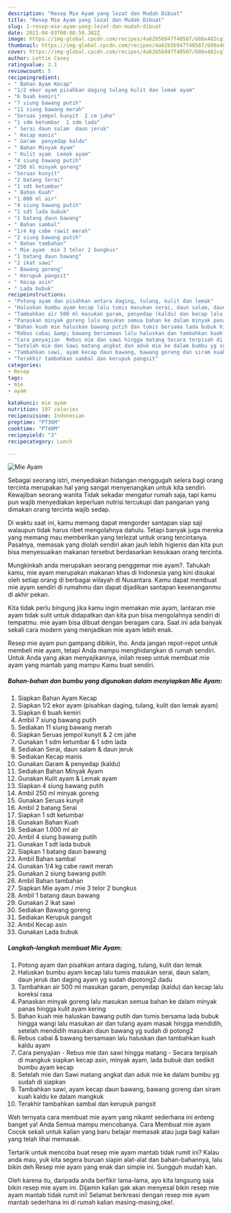 ```yaml
---
description: "Resep Mie Ayam yang lezat dan Mudah Dibuat"
title: "Resep Mie Ayam yang lezat dan Mudah Dibuat"
slug: 1-resep-mie-ayam-yang-lezat-dan-mudah-dibuat
date: 2021-04-03T00:08:59.302Z
image: https://img-global.cpcdn.com/recipes/4a62b5b947f40507/680x482cq70/mie-ayam-foto-resep-utama.jpg
thumbnail: https://img-global.cpcdn.com/recipes/4a62b5b947f40507/680x482cq70/mie-ayam-foto-resep-utama.jpg
cover: https://img-global.cpcdn.com/recipes/4a62b5b947f40507/680x482cq70/mie-ayam-foto-resep-utama.jpg
author: Lettie Casey
ratingvalue: 3.1
reviewcount: 5
recipeingredient:
- " Bahan Ayam Kecap"
- "1/2 ekor ayam pisahkan daging tulang kulit dan lemak ayam"
- "6 buah kemiri"
- "7 siung bawang putih"
- "11 siung bawang merah"
- "Seruas jempol kunyit  2 cm jahe"
- "1 sdm ketumbar  1 sdm lada"
- " Serai daun salam  daun jeruk"
- " Kecap manis"
- " Garam  penyedap kaldu"
- " Bahan Minyak Ayam"
- " Kulit ayam  Lemak ayam"
- "4 siung bawang putih"
- "250 ml minyak goreng"
- "Seruas kunyit"
- "2 batang Serai"
- "1 sdt ketumbar"
- " Bahan Kuah"
- "1.000 ml air"
- "4 siung bawang putih"
- "1 sdt lada bubuk"
- "1 batang daun bawang"
- " Bahan sambal"
- "1/4 kg cabe rawit merah"
- "2 siung bawang putih"
- " Bahan tambahan"
- " Mie ayam  mie 3 telor 2 bungkus"
- "1 batang daun bawang"
- "2 ikat sawi"
- " Bawang goreng"
- " Kerupuk pangsit"
- " Kecap asin"
- " Lada bubuk"
recipeinstructions:
- "Potong ayam dan pisahkan antara daging, tulang, kulit dan lemak"
- "Haluskan bumbu ayam kecap lalu tumis masukan serai, daun salam, daun jeruk dan daging ayam yg sudah dipotong2 dadu"
- "Tambahkan air 500 ml masukan garam, penyedap (kaldu) dan kecap lalu koreksi rasa"
- "Panaskan minyak goreng lalu masukan semua bahan ke dalam minyak panas hingga kulit ayam kering"
- "Bahan kuah mie haluskan bawang putih dan tumis bersama lada bubuk hingga wangi lalu masukan air dan tulang ayam masak hingga mendidih, setelah mendidih masukan daun bawang yg sudah di potong2"
- "Rebus cabai &amp; bawang bersamaan lalu haluskan dan tambahkan kuah kaldu ayam"
- "Cara penyajian  Rebus mie dan sawi hingga matang Secara terpisah di mangkuk siapkan kecap asin, minyak ayam, lada bubuk dan sedikit bumbu ayam kecap"
- "Setelah mie dan Sawi matang angkat dan aduk mie ke dalam bumbu yg sudah di siapkan"
- "Tambahkan sawi, ayam kecap daun bawang, bawang goreng dan siram kuah kaldu ke dalam mangkuk"
- "Terakhir tambahkan sambal dan kerupuk pangsit"
categories:
- Resep
tags:
- mie
- ayam

katakunci: mie ayam 
nutrition: 197 calories
recipecuisine: Indonesian
preptime: "PT36M"
cooktime: "PT40M"
recipeyield: "3"
recipecategory: Lunch

---
```



![Mie Ayam](https://img-global.cpcdn.com/recipes/4a62b5b947f40507/680x482cq70/mie-ayam-foto-resep-utama.jpg)

Sebagai seorang istri, menyediakan hidangan menggugah selera bagi orang tercinta merupakan hal yang sangat menyenangkan untuk kita sendiri. Kewajiban seorang  wanita Tidak sekadar mengatur rumah saja, tapi kamu pun wajib menyediakan keperluan nutrisi tercukupi dan panganan yang dimakan orang tercinta wajib sedap.

Di waktu  saat ini, kamu memang dapat mengorder santapan siap saji walaupun tidak harus ribet mengolahnya dahulu. Tetapi banyak juga mereka yang memang mau memberikan yang terlezat untuk orang tercintanya. Pasalnya, memasak yang diolah sendiri akan jauh lebih higienis dan kita pun bisa menyesuaikan makanan tersebut berdasarkan kesukaan orang tercinta. 



Mungkinkah anda merupakan seorang penggemar mie ayam?. Tahukah kamu, mie ayam merupakan makanan khas di Indonesia yang kini disukai oleh setiap orang di berbagai wilayah di Nusantara. Kamu dapat membuat mie ayam sendiri di rumahmu dan dapat dijadikan santapan kesenanganmu di akhir pekan.

Kita tidak perlu bingung jika kamu ingin memakan mie ayam, lantaran mie ayam tidak sulit untuk didapatkan dan kita pun bisa mengolahnya sendiri di tempatmu. mie ayam bisa dibuat dengan beragam cara. Saat ini ada banyak sekali cara modern yang menjadikan mie ayam lebih enak.

Resep mie ayam pun gampang dibikin, lho. Anda jangan repot-repot untuk membeli mie ayam, tetapi Anda mampu menghidangkan di rumah sendiri. Untuk Anda yang akan menyajikannya, inilah resep untuk membuat mie ayam yang mantab yang mampu Kamu buat sendiri.

<!--inarticleads1-->

##### Bahan-bahan dan bumbu yang digunakan dalam menyiapkan Mie Ayam:

1. Siapkan  Bahan Ayam Kecap
1. Siapkan 1/2 ekor ayam (pisahkan daging, tulang, kulit dan lemak ayam)
1. Siapkan 6 buah kemiri
1. Ambil 7 siung bawang putih
1. Sediakan 11 siung bawang merah
1. Siapkan Seruas jempol kunyit &amp; 2 cm jahe
1. Gunakan 1 sdm ketumbar &amp; 1 sdm lada
1. Sediakan  Serai, daun salam &amp; daun jeruk
1. Sediakan  Kecap manis
1. Gunakan  Garam &amp; penyedap (kaldu)
1. Sediakan  Bahan Minyak Ayam
1. Gunakan  Kulit ayam &amp; Lemak ayam
1. Siapkan 4 siung bawang putih
1. Ambil 250 ml minyak goreng
1. Gunakan Seruas kunyit
1. Ambil 2 batang Serai
1. Siapkan 1 sdt ketumbar
1. Gunakan  Bahan Kuah
1. Sediakan 1.000 ml air
1. Ambil 4 siung bawang putih
1. Gunakan 1 sdt lada bubuk
1. Siapkan 1 batang daun bawang
1. Ambil  Bahan sambal
1. Gunakan 1/4 kg cabe rawit merah
1. Gunakan 2 siung bawang putih
1. Ambil  Bahan tambahan
1. Siapkan  Mie ayam / mie 3 telor 2 bungkus
1. Ambil 1 batang daun bawang
1. Gunakan 2 ikat sawi
1. Sediakan  Bawang goreng
1. Sediakan  Kerupuk pangsit
1. Ambil  Kecap asin
1. Gunakan  Lada bubuk




<!--inarticleads2-->

##### Langkah-langkah membuat Mie Ayam:

1. Potong ayam dan pisahkan antara daging, tulang, kulit dan lemak
1. Haluskan bumbu ayam kecap lalu tumis masukan serai, daun salam, daun jeruk dan daging ayam yg sudah dipotong2 dadu
1. Tambahkan air 500 ml masukan garam, penyedap (kaldu) dan kecap lalu koreksi rasa
1. Panaskan minyak goreng lalu masukan semua bahan ke dalam minyak panas hingga kulit ayam kering
1. Bahan kuah mie haluskan bawang putih dan tumis bersama lada bubuk hingga wangi lalu masukan air dan tulang ayam masak hingga mendidih, setelah mendidih masukan daun bawang yg sudah di potong2
1. Rebus cabai &amp; bawang bersamaan lalu haluskan dan tambahkan kuah kaldu ayam
1. Cara penyajian  - Rebus mie dan sawi hingga matang - Secara terpisah di mangkuk siapkan kecap asin, minyak ayam, lada bubuk dan sedikit bumbu ayam kecap
1. Setelah mie dan Sawi matang angkat dan aduk mie ke dalam bumbu yg sudah di siapkan
1. Tambahkan sawi, ayam kecap daun bawang, bawang goreng dan siram kuah kaldu ke dalam mangkuk
1. Terakhir tambahkan sambal dan kerupuk pangsit




Wah ternyata cara membuat mie ayam yang nikamt sederhana ini enteng banget ya! Anda Semua mampu mencobanya. Cara Membuat mie ayam Cocok sekali untuk kalian yang baru belajar memasak atau juga bagi kalian yang telah lihai memasak.

Tertarik untuk mencoba buat resep mie ayam mantab tidak rumit ini? Kalau anda mau, yuk kita segera buruan siapin alat-alat dan bahan-bahannya, lalu bikin deh Resep mie ayam yang enak dan simple ini. Sungguh mudah kan. 

Oleh karena itu, daripada anda berfikir lama-lama, ayo kita langsung saja bikin resep mie ayam ini. Dijamin kalian gak akan menyesal bikin resep mie ayam mantab tidak rumit ini! Selamat berkreasi dengan resep mie ayam mantab sederhana ini di rumah kalian masing-masing,oke!.

